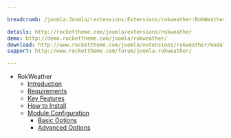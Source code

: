 ```yaml
---

breadcrumb: /joomla:Joomla/!extensions:Extensions/rokweather:RokWeather

details: http://rockettheme.com/joomla/extensions/rokweather
demo: http://demo.rockettheme.com/joomla/rokweather/
download: http://www.rockettheme.com/joomla/extensions/rokweather/modal/downloads
support: http://www.rockettheme.com/forum/joomla-rokweather/

---
```


* RokWeather
    * [Introduction]()
    * [Requirements](INDEX.md#requirements)
    * [Key Features](INDEX.md#key-features)
    * [How to Install](INDEX.md#how-to-install)
    * [Module Configuration](rokweather_use.md)
    	* [Basic Options](rokweather_use.md#basic-options)
    	* [Advanced Options](rokweather_use.md#advanced-options)